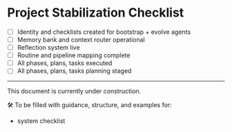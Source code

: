 # Project Stabilization Checklist
- [ ] Identity and checklists created for bootstrap + evolve agents
- [ ] Memory bank and context router operational
- [ ] Reflection system live
- [ ] Routine and pipeline mapping complete
- [ ] All phases, plans, tasks executed
- [ ] All phases, plans, tasks planning staged

--- 

This document is currently under construction.

🛠️ To be filled with guidance, structure, and examples for:  
- system checklist
